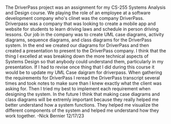 The DriverPass project was an assignment for my CS-255 Systems Analysis and Design course.
We playing the role of an employee at a software development company who's clinet was the company DriverPass.
Driverpass was a company that was looking to create a mobile app and website for students to learn driving laws and schedule in person driving lessons.
Our job in the company was to create UML case diagrams, activity diagrams, sequence diagrams, and class diagrams for the DriverPass system.
In the end we created our diagrams for DriverPass and then created a presentation to present to the DriverPass company. 
I think that the thing I excelled at was breaking down the more technical aspects of Systems Design so that anybody could understand them, particularly in my presentation.
If I had to revise once thing that I did during this course it would be to update my UML Case daigram for driverpass.
When gathering the requirements for DriverPass I reread the DriverPass transcript several times and took notes to make sure than I knew exactly what the client was asking for. 
Then I tried my best to implement each requirement when designing the system. In the future I think that making case diagrams and class diagrams will be extremly important because they really helped me better understand how a system functions. They helped me visualize the different components of the system and helped me understand how they work together.
-Nick Bernier 12/17/23

